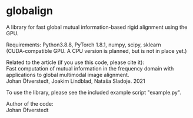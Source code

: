 # globalign
A library for fast global mutual information-based rigid alignment using the GPU.

Requirements:
Python3.8.8, PyTorch 1.8.1, numpy, scipy, sklearn<br>
(CUDA-compatible GPU. A CPU version is planned, but is not in place yet.)

Related to the article (if you use this code, please cite it):<br>
Fast computation of mutual information in the frequency domain with applications to global multimodal image alignment.<br>
Johan Öfverstedt, Joakim Lindblad, Nataša Sladoje. 2021

To use the library, please see the included example script "example.py".

Author of the code:<br>
Johan Öfverstedt

